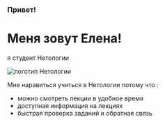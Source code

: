 ### Привет!

# Меня зовут Елена!

я студент Нетологии [](https://netology.ru/)

![логотип Нетологии](https://res.cloudinary.com/admitad-gmbh/image/upload/v1671536325/uhyaowik69egmjpj0iaa.png)

Мне наравиться учиться в Нетологии потому что :
- можно смотреть лекции в удобное время
- доступная информация на лекциях
- быстрая проверка заданий и  обратная связь

